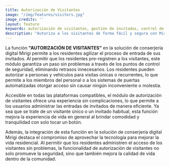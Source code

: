 ```yaml
---
title: Autorización de Visitantes
image: "/img/features/visitors.jpg"
image_credits: ''
layout: feature
keywords: autorización de visitantes, gestión de invitados, control de acceso, seguridad, comodidad, eficiencia
description: "Autoriza a los visitantes de forma fácil y segura con Mirigi, mejorando la seguridad del edificio y agilizando el acceso de los invitados."
---
```

La función **"AUTORIZACIÓN DE VISITANTES"** en la solución de conserjería digital Mirigi permite a los residentes agilizar el proceso de entrada de sus invitados. Al permitir que los residentes pre-registren a los visitantes, este módulo garantiza un paso sin problemas a través de los puntos de control de seguridad, eliminando retrasos innecesarios. Los residentes pueden autorizar a personas y vehículos para visitas únicas o recurrentes, lo que permite a los miembros del personal o a los sistemas de puertas automatizadas otorgar acceso sin causar ningún inconveniente o molestia.

Accesible en todas las plataformas compatibles, el módulo de autorización de visitantes ofrece una experiencia sin complicaciones, lo que permite a los usuarios administrar las entradas de invitados de manera eficiente. Ya sea que se trate de un visitante único o un invitado habitual, esta función mejora la experiencia de vida en general al brindar comodidad y tranquilidad con solo tocar un botón.

Además, la integración de esta función en la solución de conserjería digital Mirigi destaca el compromiso de aprovechar la tecnología para mejorar la vida residencial. Al permitir que los residentes administren el acceso de los visitantes sin problemas, la funcionalidad de autorización de visitantes no solo promueve la seguridad, sino que también mejora la calidad de vida dentro de la comunidad.

